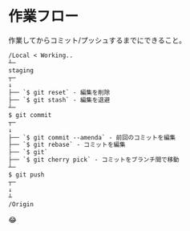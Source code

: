 # 作業フロー
作業してからコミット/プッシュするまでにできること。

```txt
/Local < Working..
┴─ 
staging
┬─ 
↓
├── `$ git reset` - 編集を削除
├── `$ git stash` - 編集を退避
┴─ 
$ git commit
┬─ 
↓
├── `$ git commit --amenda` - 前回のコミットを編集
├── `$ git rebase` - コミットを編集
├── `$ git` 
├── `$ git cherry pick` - コミットをブランチ間で移動
┴─ 
$ git push
┬─ 
↓
┴
/Origin
```

:joy:
